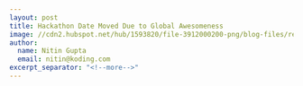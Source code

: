 ```yaml
---
layout: post
title: Hackathon Date Moved Due to Global Awesomeness
image: //cdn2.hubspot.net/hub/1593820/file-3912000200-png/blog-files/registrants-by-ip-1024x460.png
author:
  name: Nitin Gupta
  email: nitin@koding.com
excerpt_separator: "<!--more-->"
---
```


